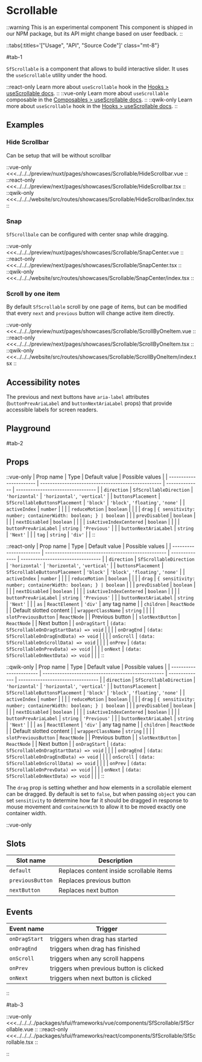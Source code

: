 # Scrollable

::warning This is an experimental component
This component is shipped in our NPM package, but its API might change based on user feedback.
::

::tabs{:titles='["Usage", "API", "Source Code"]' class="mt-8"}

#tab-1

`SfScrollable` is a component that allows to build interactive slider. It uses the `useScrollable` utility under the hood.

::react-only
Learn more about `useScrollable` hook in the [Hooks > useScrollable docs](/react/hooks/useScrollable.html).
::
::vue-only
Learn more about `useScrollable` composable in the [Composables > useScrollable docs](/vue/hooks/useScrollable.html).
::
::qwik-only
Learn more about `useScrollable` hook in the [Hooks > useScrollable docs](/react/hooks/useScrollable.html).
::

## Examples

### Hide Scrollbar

Can be setup that will be without scrollbar

<Showcase showcase-name="Scrollable/HideScrollbar" style="min-height:240px">

::vue-only
<<<../../../preview/nuxt/pages/showcases/Scrollable/HideScrollbar.vue
::
::react-only
<<<../../../preview/next/pages/showcases/Scrollable/HideScrollbar.tsx
::
::qwik-only
<<<../../../website/src/routes/showcases/Scrollable/HideScrollbar/index.tsx
::

</Showcase>

### Snap

`SfScrollbale` can be configured with center snap while dragging.

<Showcase showcase-name="Scrollable/SnapCenter" style="min-height:260px">

::vue-only
<<<../../../preview/nuxt/pages/showcases/Scrollable/SnapCenter.vue
::
::react-only
<<<../../../preview/next/pages/showcases/Scrollable/SnapCenter.tsx
::
::qwik-only
<<<../../../website/src/routes/showcases/Scrollable/SnapCenter/index.tsx
::

</Showcase>

### Scroll by one item

By default `SfScrollable` scroll by one page of items, but can be modified that every `next` and `previous` button will change active item directly.

<Showcase showcase-name="Scrollable/ScrollByOneItem" style="min-height:260px">

::vue-only
<<<../../../preview/nuxt/pages/showcases/Scrollable/ScrollByOneItem.vue
::
::react-only
<<<../../../preview/next/pages/showcases/Scrollable/ScrollByOneItem.tsx
::
::qwik-only
<<<../../../website/src/routes/showcases/Scrollable/ScrollByOneItem/index.tsx
::

</Showcase>

## Accessibility notes

The previous and next buttons have `aria-label` attributes (`buttonPrevAriaLabel` and `buttonNextAriaLabel` props) that provide accessible labels for screen readers.

## Playground

<Generate class="playground" style="height: 600px;" />

#tab-2

## Props

::vue-only
| Prop name | Type | Default value | Possible values |
| ----------------------- | -------------------------------------------------- | -------------- | --------------------------------- |
| `direction` | `SfScrollableDirection` | `'horizontal'` | `'horizontal'`, `'vertical'` |
| `buttonsPlacement` | `SfScrollableButtonsPlacement` | `'block'` | `'block'`, `'floating'`, `'none'` |
| `activeIndex` | `number` | | |
| `reduceMotion` | `boolean` | | |
| `drag` | `{ sensitivity: number; containerWidth: boolean; } | boolean` | |
| `prevDisabled` | `boolean` | | |
| `nextDisabled` | `boolean` | | |
| `isActiveIndexCentered` | `boolean` | | |
| `buttonPrevAriaLabel` | `string` | `'Previous'` | |
| `buttonNextAriaLabel` | `string` | `'Next'` | |
| `tag` | `string` | `'div'` | |
::

::react-only
| Prop name | Type | Default value | Possible values |
| ----------------------- | -------------------------------------------------- | -------------- | --------------------------------- |
| `direction` | `SfScrollableDirection` | `'horizontal'` | `'horizontal'`, `'vertical'` |
| `buttonsPlacement` | `SfScrollableButtonsPlacement` | `'block'` | `'block'`, `'floating'`, `'none'` |
| `activeIndex` | `number` | | |
| `reduceMotion` | `boolean` | | |
| `drag` | `{ sensitivity: number; containerWidth: boolean; } | boolean` | |
| `prevDisabled` | `boolean` | | |
| `nextDisabled` | `boolean` | | |
| `isActiveIndexCentered` | `boolean` | | |
| `buttonPrevAriaLabel` | `string` | `'Previous'` | |
| `buttonNextAriaLabel` | `string` | `'Next'` | |
| `as` | `ReactElement` | `'div'` | any tag name |
| `children` | `ReactNode` | | Default slotted content |
| `wrapperClassName` | `string` | | |
| `slotPreviousButton` | `ReactNode` | | Previous button |
| `slotNextButton` | `ReactNode` | | Next button |
| `onDragStart` | `(data: SfScrollableOnDragStartData) => void` | | |
| `onDragEnd` | `(data: SfScrollableOnDragEndData) => void` | | |
| `onScroll` | `(data: SfScrollableOnScrollData) => void` | | |
| `onPrev` | `(data: SfScrollableOnPrevData) => void` | | |
| `onNext` | `(data: SfScrollableOnNextData) => void` | | |
::

::qwik-only
| Prop name | Type | Default value | Possible values |
| ----------------------- | -------------------------------------------------- | -------------- | --------------------------------- |
| `direction` | `SfScrollableDirection` | `'horizontal'` | `'horizontal'`, `'vertical'` |
| `buttonsPlacement` | `SfScrollableButtonsPlacement` | `'block'` | `'block'`, `'floating'`, `'none'` |
| `activeIndex` | `number` | | |
| `reduceMotion` | `boolean` | | |
| `drag` | `{ sensitivity: number; containerWidth: boolean; } | boolean` | |
| `prevDisabled` | `boolean` | | |
| `nextDisabled` | `boolean` | | |
| `isActiveIndexCentered` | `boolean` | | |
| `buttonPrevAriaLabel` | `string` | `'Previous'` | |
| `buttonNextAriaLabel` | `string` | `'Next'` | |
| `as` | `ReactElement` | `'div'` | any tag name |
| `children` | `ReactNode` | | Default slotted content |
| `wrapperClassName` | `string` | | |
| `slotPreviousButton` | `ReactNode` | | Previous button |
| `slotNextButton` | `ReactNode` | | Next button |
| `onDragStart` | `(data: SfScrollableOnDragStartData) => void` | | |
| `onDragEnd` | `(data: SfScrollableOnDragEndData) => void` | | |
| `onScroll` | `(data: SfScrollableOnScrollData) => void` | | |
| `onPrev` | `(data: SfScrollableOnPrevData) => void` | | |
| `onNext` | `(data: SfScrollableOnNextData) => void` | | |
::

The `drag` prop is setting whether and how elements in a scrollable element can be dragged. By default is set to `false`, but when passing `object` you can set `sensitivity` to determine how far it should be dragged in response to mouse movement and `containerWith` to allow it to be moved exactly one container width.

::vue-only

## Slots

| Slot name        | Description                              |
| ---------------- | ---------------------------------------- |
| `default`        | Replaces content inside scrollable items |
| `previousButton` | Replaces previous button                 |
| `nextButton`     | Replaces next button                     |

## Events

| Event name    | Trigger                                  |
| ------------- | ---------------------------------------- |
| `onDragStart` | triggers when drag has started           |
| `onDragEnd`   | triggers when drag has finished          |
| `onScroll`    | triggers when any scroll happens         |
| `onPrev`      | triggers when previous button is clicked |
| `onNext`      | triggers when next button is clicked     |

::

#tab-3

::vue-only
<<<../../../../packages/sfui/frameworks/vue/components/SfScrollable/SfScrollable.vue
::
::react-only
<<<../../../../packages/sfui/frameworks/react/components/SfScrollable/SfScrollable.tsx
::

::
